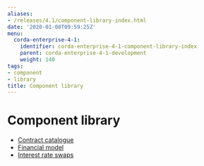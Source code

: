 ```yaml
---
aliases:
- /releases/4.1/component-library-index.html
date: '2020-01-08T09:59:25Z'
menu:
  corda-enterprise-4-1:
    identifier: corda-enterprise-4-1-component-library-index
    parent: corda-enterprise-4-1-development
    weight: 140
tags:
- component
- library
title: Component library
---
```



# Component library



* [Contract catalogue](contract-catalogue.md)
* [Financial model](financial-model.md)
* [Interest rate swaps](contract-irs.md)



